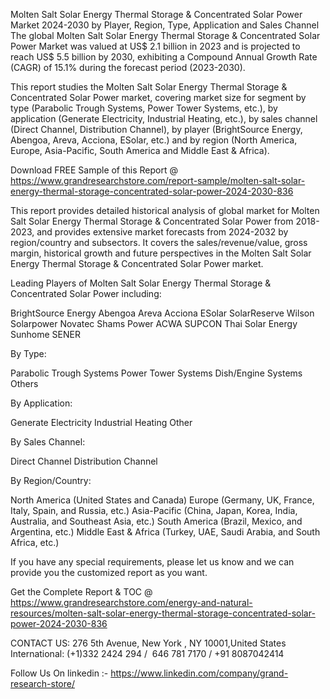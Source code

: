 Molten Salt Solar Energy Thermal Storage & Concentrated Solar Power Market 2024-2030 by Player, Region, Type, Application and Sales Channel
The global Molten Salt Solar Energy Thermal Storage & Concentrated Solar Power Market was valued at US$ 2.1 billion in 2023 and is projected to reach US$ 5.5 billion by 2030, exhibiting a Compound Annual Growth Rate (CAGR) of 15.1% during the forecast period (2023-2030).

This report studies the Molten Salt Solar Energy Thermal Storage & Concentrated Solar Power market, covering market size for segment by type (Parabolic Trough Systems, Power Tower Systems, etc.), by application (Generate Electricity, Industrial Heating, etc.), by sales channel (Direct Channel, Distribution Channel), by player (BrightSource Energy, Abengoa, Areva, Acciona, ESolar, etc.) and by region (North America, Europe, Asia-Pacific, South America and Middle East & Africa).

Download FREE Sample of this Report @ https://www.grandresearchstore.com/report-sample/molten-salt-solar-energy-thermal-storage-concentrated-solar-power-2024-2030-836

This report provides detailed historical analysis of global market for Molten Salt Solar Energy Thermal Storage & Concentrated Solar Power from 2018-2023, and provides extensive market forecasts from 2024-2032 by region/country and subsectors. It covers the sales/revenue/value, gross margin, historical growth and future perspectives in the Molten Salt Solar Energy Thermal Storage & Concentrated Solar Power market.

Leading Players of Molten Salt Solar Energy Thermal Storage & Concentrated Solar Power including:

BrightSource Energy
Abengoa
Areva
Acciona
ESolar
SolarReserve
Wilson Solarpower
Novatec
Shams Power
ACWA
SUPCON
Thai Solar Energy
Sunhome
SENER

By Type:

Parabolic Trough Systems
Power Tower Systems
Dish/Engine Systems
Others

By Application:

Generate Electricity
Industrial Heating
Other

By Sales Channel:

Direct Channel
Distribution Channel

By Region/Country:

North America (United States and Canada)
Europe (Germany, UK, France, Italy, Spain, and Russia, etc.)
Asia-Pacific (China, Japan, Korea, India, Australia, and Southeast Asia, etc.)
South America (Brazil, Mexico, and Argentina, etc.)
Middle East & Africa (Turkey, UAE, Saudi Arabia, and South Africa, etc.)

If you have any special requirements, please let us know and we can provide you the customized report as you want.

Get the Complete Report & TOC @ https://www.grandresearchstore.com/energy-and-natural-resources/molten-salt-solar-energy-thermal-storage-concentrated-solar-power-2024-2030-836

CONTACT US:
276 5th Avenue, New York , NY 10001,United States
International: (+1)332 2424 294 /  646 781 7170 / +91 8087042414

Follow Us On linkedin :- https://www.linkedin.com/company/grand-research-store/
